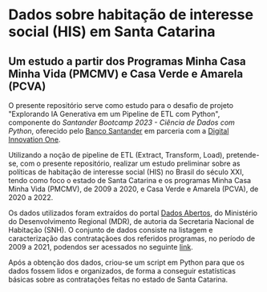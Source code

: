 # Dados sobre habitação de interesse social (HIS) em Santa Catarina

## Um estudo a partir dos Programas Minha Casa Minha Vida (PMCMV) e Casa Verde e Amarela (PCVA)

O presente repositório serve como estudo para o desafio de projeto "Explorando IA Generativa em um Pipeline de ETL com Python", componente do _Santander Bootcamp 2023 - Ciência de Dados com Python_, oferecido pelo [Banco Santander](https://www.santander.com.br/) em parceria com a [Digital Innovation One](web.dio.me/).

Utilizando a noção de pipeline de ETL (Extract, Transform, Load), pretende-se, com o presente repositório, realizar um estudo preliminar sobre as políticas de habitação de interesse social (HIS) no Brasil do século XXI, tendo como foco o estado de Santa Catarina e os programas Minha Casa Minha Vida (PMCMV), de 2009 a 2020, e Casa Verde e Amarela (PCVA), de 2020 a 2022.

Os dados utilizados foram extraídos do portal [Dados Abertos](https://dadosabertos.mdr.gov.br/), do Ministério do Desenvolvimento Regional (MDR), de autoria da Secretaria Nacional de Habitação (SNH). O conjunto de dados consiste na listagem e caracterização das contrataçãoes dos referidos programas, no período de 2009 a 2021, podendos ser acessados no seguinte [link](https://dadosabertos.mdr.gov.br/dataset/cva_mcmv).

Após a obtenção dos dados, criou-se um script em Python para que os dados fossem lidos e organizados, de forma a conseguir estatísticas básicas sobre as contratações feitas no estado de Santa Catarina.